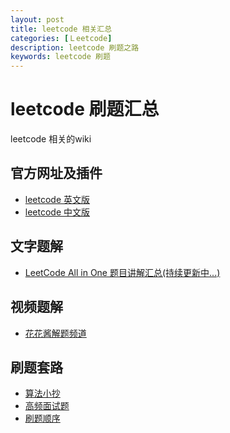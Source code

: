 ```yaml
---
layout: post
title: leetcode 相关汇总
categories: [Ｌeetcode]
description: leetcode 刷题之路
keywords: leetcode 刷题
---
```


leetcode 刷题汇总
================

leetcode 相关的wiki

## 官方网址及插件

* [leetcode 英文版](https://leetcode.com/)
* [leetcode 中文版](https://leetcode-cn.com/)

## 文字题解

* [LeetCode All in One 题目讲解汇总(持续更新中...)](https://www.cnblogs.com/grandyang/p/4606334.html)

## 视频题解

* [花花酱解题频道](https://zxi.mytechroad.com/blog/)

## 刷题套路

* [算法小抄](https://labuladong.gitee.io/algo/)
* [高频面试题](https://leetcode-solution-leetcode-pp.gitbook.io/leetcode-solution/)
* [刷题顺序](https://www.zhihu.com/question/36738189/answer/908664455)